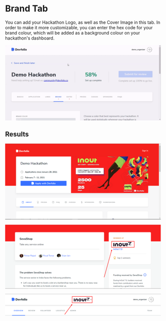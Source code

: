 # Brand Tab

You can add your Hackathon Logo, as well as the Cover Image in this tab. In order to make it more customizable, you can enter the hex code for your brand colour, which will be added as a background colour on your hackathon's dashboard.

![](../../.gitbook/assets/brand.gif)

## Results

![Cover Image showcased on your hackathon&apos;s Microsite](../../.gitbook/assets/image%20%2819%29.png)

![Hackathon Logo showcased on the project submission page](../../.gitbook/assets/image%20%2812%29.png)

![Hackathon Logo showcased on your Dashboard](../../.gitbook/assets/image%20%2820%29.png)

